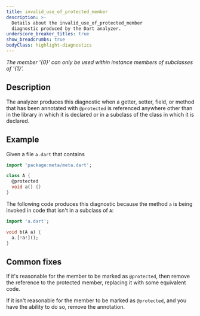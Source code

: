 ```yaml
---
title: invalid_use_of_protected_member
description: >-
  Details about the invalid_use_of_protected_member
  diagnostic produced by the Dart analyzer.
underscore_breaker_titles: true
show_breadcrumbs: true
bodyClass: highlight-diagnostics
---
```


_The member '{0}' can only be used within instance members of subclasses of
'{1}'._

## Description

The analyzer produces this diagnostic when a getter, setter, field, or
method that has been annotated with `@protected` is referenced anywhere
other than in the library in which it is declared or in a subclass of the
class in which it is declared.

## Example

Given a file `a.dart` that contains

```dart
import 'package:meta/meta.dart';

class A {
  @protected
  void a() {}
}
```

The following code produces this diagnostic because the method `a` is
being invoked in code that isn't in a subclass of `A`:

```dart
import 'a.dart';

void b(A a) {
  a.[!a!]();
}
```

## Common fixes

If it's reasonable for the member to be marked as `@protected`, then
remove the reference to the protected member, replacing it with some
equivalent code.

If it isn't reasonable for the member to be marked as `@protected`, and
you have the ability to do so, remove the annotation.
